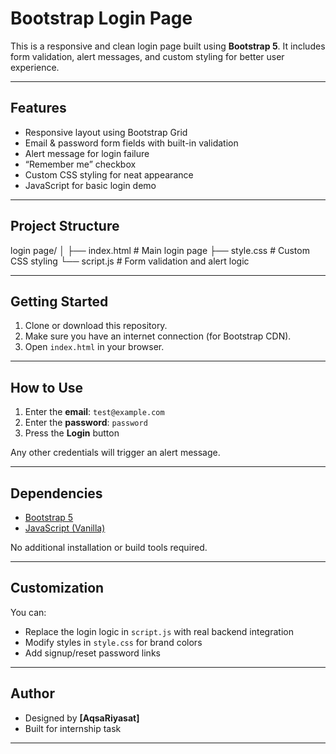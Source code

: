 # Bootstrap Login Page

This is a responsive and clean login page built using **Bootstrap 5**. It includes form validation, alert messages, and custom styling for better user experience.

---

## Features

- Responsive layout using Bootstrap Grid
- Email & password form fields with built-in validation
- Alert message for login failure
- “Remember me” checkbox
- Custom CSS styling for neat appearance
- JavaScript for basic login demo

---

## Project Structure

login page/
│
├── index.html # Main login page
├── style.css # Custom CSS styling
└── script.js # Form validation and alert logic


---

## Getting Started

1. Clone or download this repository.
2. Make sure you have an internet connection (for Bootstrap CDN).
3. Open `index.html` in your browser.

---

## How to Use

1. Enter the **email**: `test@example.com`
2. Enter the **password**: `password`
3. Press the **Login** button

Any other credentials will trigger an alert message.

---

##  Dependencies

- [Bootstrap 5](https://getbootstrap.com/)
- [JavaScript (Vanilla)](https://developer.mozilla.org/en-US/docs/Web/JavaScript)

No additional installation or build tools required.

---

##  Customization

You can:
- Replace the login logic in `script.js` with real backend integration
- Modify styles in `style.css` for brand colors
- Add signup/reset password links

---

## Author

- Designed by **[AqsaRiyasat]**
- Built for internship task

---

